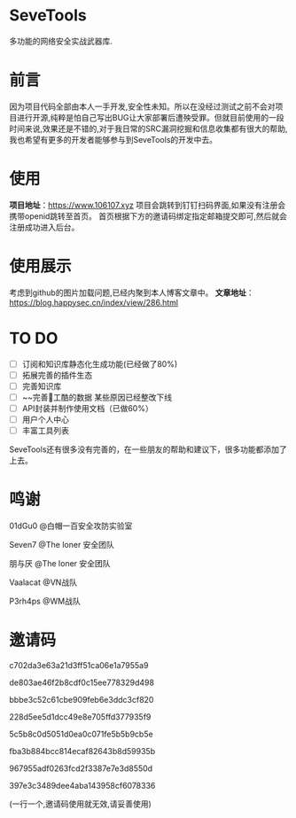 # SeveTools

多功能的网络安全实战武器库.

# 前言

因为项目代码全部由本人一手开发,安全性未知。所以在没经过测试之前不会对项目进行开源,纯粹是怕自己写出BUG让大家部署后遭殃受罪。但就目前使用的一段时间来说,效果还是不错的,对于我日常的SRC漏洞挖掘和信息收集都有很大的帮助,我也希望有更多的开发者能够参与到SeveTools的开发中去。

# 使用

**项目地址**：https://www.106107.xyz
项目会跳转到钉钉扫码界面,如果没有注册会携带openid跳转至首页。
首页根据下方的邀请码绑定指定邮箱提交即可,然后就会注册成功进入后台。

# 使用展示

考虑到github的图片加载问题,已经内聚到本人博客文章中。
**文章地址**：https://blog.happysec.cn/index/view/286.html

# TO DO

- [ ] 订阅和知识库静态化生成功能(已经做了80%)
- [ ] 拓展完善的插件生态
- [ ] 完善知识库
- [ ] ~~完善🐍工酷的数据  某些原因已经整改下线
- [ ] API封装并制作使用文档（已做60%）
- [ ] 用户个人中心
- [ ] 丰富工具列表

SeveTools还有很多没有完善的，在一些朋友的帮助和建议下，很多功能都添加了上去。

# 鸣谢

01dGu0 @白帽一百安全攻防实验室

Seven7 @The loner 安全团队

朋与厌 @The loner 安全团队

Vaalacat @VN战队

P3rh4ps @WM战队

# 邀请码

c702da3e63a21d3ff51ca06e1a7955a9

de803ae46f2b8cdf0c15ee778329d498

bbbe3c52c61cbe909feb6e3ddc3cf820

228d5ee5d1dcc49e8e705ffd377935f9

5c5b8c0d5051d0ea0c071fe5b5b9cb5e

fba3b884bcc814ecaf82643b8d59935b

967955adf0263fcd2f3387e7e3d8550d

397e3c3489dee4aba143958cf6078336

(一行一个,邀请码使用就无效,请妥善使用)
